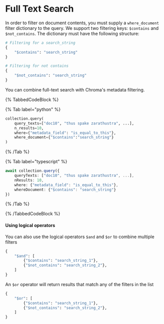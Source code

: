 # Full Text Search

In order to filter on document contents, you must supply a `where_document` filter dictionary to the query. We support two filtering keys: `$contains` and `$not_contains`. The dictionary must have the following structure:

```python
# Filtering for a search_string
{
    "$contains": "search_string"
}

# Filtering for not contains
{
    "$not_contains": "search_string"
}
```

You can combine full-text search with Chroma's metadata filtering.

{% TabbedCodeBlock %}

{% Tab label="python" %}
```python
collection.query(
    query_texts=["doc10", "thus spake zarathustra", ...],
    n_results=10,
    where={"metadata_field": "is_equal_to_this"},
    where_document={"$contains":"search_string"}
)
```
{% /Tab %}

{% Tab label="typescript" %}
```typescript
await collection.query({
    queryTexts: ["doc10", "thus spake zarathustra", ...],
    nResults: 10,
    where: {"metadata_field": "is_equal_to_this"},
    whereDocument: {"$contains": "search_string"}
})
```
{% /Tab %}

{% /TabbedCodeBlock %}

#### Using logical operators

You can also use the logical operators `$and` and `$or` to combine multiple filters

```python
{
    "$and": [
        {"$contains": "search_string_1"},
        {"$not_contains": "search_string_2"},
    ]
}
```

An `$or` operator will return results that match any of the filters in the list
```python
{
    "$or": [
        {"$contains": "search_string_1"},
        {"$not_contains": "search_string_2"},
    ]
}
```
